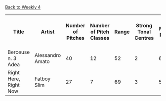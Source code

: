 <table>  
<tr>  
<th>Title</th>
<th>Artist</th>  
<th>Number of Pitches</th>
<th>Number of Pitch Classes</th>
<th>Range</th>
<th>Strong Tonal Centres</th>
<th>Mean Pitch</th>
<th>Mean Pitch Class</th>
<th>Most Common Pitch</th> 
<th>Most Common Pitch Class</th>  
<th>Interval Between Most Prevalent Pitches</th>  
<th>Pitch Variability</th> 
<th>Most Common Melodic Interval</th> 
</tr>

<tr> 
<td>Berceuse n. 3 Adea</td>
<td>Alessandro Amato</td>
<td>40</td>
<td>12</td>
<td>52</td>
<td>2</td>
<td>67</td>
<td>2</td>
<td>6.014</td> 
<td>69</td>
<td>9</td>  
<td>2</td> 
<td>10.13</td>  
</tr>

<tr> 
<td>Right Here, Right Now</td>
<td>Fatboy Slim</td>
<td>27</td>
<td>7</td>
<td>69</td>
<td>3</td>
<td>59.16</td>
<td>5.765</td>
<td>46</td> 
<td>10</td>
<td>24</td>  
<td>17.32</td> 
<td>2</td>   
</tr>

[Back to Weekly 4](week4task.md)





